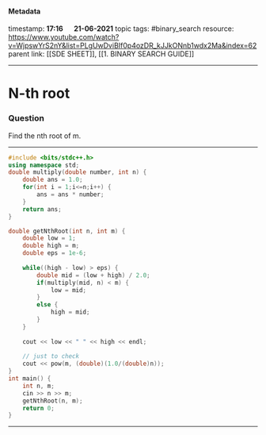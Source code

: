 #### Metadata

timestamp: **17:16**  &emsp;  **21-06-2021**
topic tags: #binary_search 
resource: https://www.youtube.com/watch?v=WjpswYrS2nY&list=PLgUwDviBIf0p4ozDR_kJJkONnb1wdx2Ma&index=62
parent link: [[SDE SHEET]], [[1. BINARY SEARCH GUIDE]]

---

# N-th root

### Question

Find the nth root of m.

---

``` cpp
#include <bits/stdc++.h>
using namespace std;
double multiply(double number, int n) {
    double ans = 1.0;
    for(int i = 1;i<=n;i++) {
        ans = ans * number;
    }
    return ans; 
}

double getNthRoot(int n, int m) {
    double low = 1;
    double high = m;
    double eps = 1e-6; 
    
    while((high - low) > eps) {
        double mid = (low + high) / 2.0; 
        if(multiply(mid, n) < m) {
            low = mid; 
        }
        else {
            high = mid; 
        }
    }
    
    cout << low << " " << high << endl; 
    
    // just to check
    cout << pow(m, (double)(1.0/(double)n)); 
}
int main() {
	int n, m;
	cin >> n >> m; 
	getNthRoot(n, m); 
	return 0;
}

```

---


